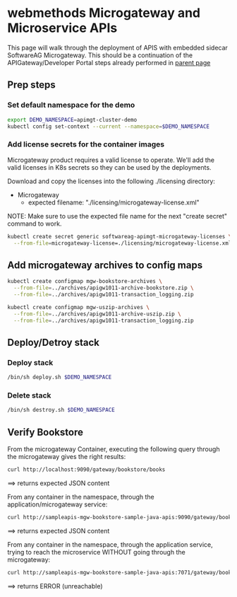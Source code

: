 # webmethods Microgateway and Microservice APIs

This page will walk through the deployment of APIS with embedded sidecar SoftwareAG Microgateway.
This should be a continuation of the APIGateway/Developer Portal steps already performed in [parent page](../README.md)

## Prep steps

### Set default namespace for the demo

```bash
export DEMO_NAMESPACE=apimgt-cluster-demo
kubectl config set-context --current --namespace=$DEMO_NAMESPACE
```

### Add license secrets for the container images

Microgateway product requires a valid license to operate. 
We'll add the valid licenses in K8s secrets so they can be used by the deployments.

Download and copy the licenses into the following ./licensing directory:
 - Microgateway
   - expected filename: "./licensing/microgateway-license.xml"

NOTE: Make sure to use the expected file name for the next "create secret" command to work.

```bash
kubectl create secret generic softwareag-apimgt-microgateway-licenses \
  --from-file=microgateway-license=./licensing/microgateway-license.xml
```

## Add microgateway archives to config maps

```bash
kubectl create configmap mgw-bookstore-archives \
  --from-file=../archives/apigw1011-archive-bookstore.zip \
  --from-file=../archives/apigw1011-transaction_logging.zip
```

```bash
kubectl create configmap mgw-uszip-archives \
  --from-file=../archives/apigw1011-archive-uszip.zip \
  --from-file=../archives/apigw1011-transaction_logging.zip
```

## Deploy/Detroy stack
### Deploy stack

```bash
/bin/sh deploy.sh $DEMO_NAMESPACE
```

### Delete stack

```bash
/bin/sh destroy.sh $DEMO_NAMESPACE
```

## Verify Bookstore

From the microgateway Container, executing the following query through the microgateway gives the right results:

```bash
curl http://localhost:9090/gateway/bookstore/books
```
==> returns expected JSON content

From any container in the namespace, through the application/microgateway service:

```bash
curl http://sampleapis-mgw-bookstore-sample-java-apis:9090/gateway/bookstore/books
```
==> returns expected JSON content

From any container in the namespace, through the application service, trying to reach the microservice WITHOUT going through the microgateway:

```bash
curl http://sampleapis-mgw-bookstore-sample-java-apis:7071/gateway/bookstore/books
```
==> returns ERROR (unreachable)